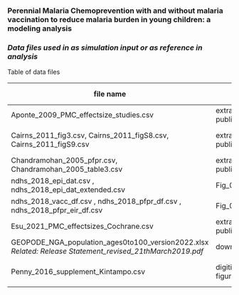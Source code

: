 ### Perennial Malaria Chemoprevention with and without malaria vaccination to reduce malaria burden in young children: a modeling analysis

### _Data files used in as simulation input or as reference in analysis_

Table of data files

| file name                                                                                                     | file source                         | data source             | weblink/ reference                                                                                                                                                      |
|---------------------------------------------------------------------------------------------------------------|-------------------------------------|-------------------------|-------------------------------------------------------------------------------------------------------------------------------------------------------------------------|
| Aponte_2009_PMC_effectsize_studies.csv                                                                        | extracted from published literature | varying studies         | [Aponte et al 2009](https://pubmed.ncbi.nlm.nih.gov/19765816/)                                                                                                          |
| Cairns_2011_fig3.csv, Cairns_2011_figS8.csv, Cairns_2011_figS9.csv                                            | extracted from published literature | secondary data analysis | [Cairns et al 2011](https://journals.plos.org/plosone/article?id=10.1371/journal.pone.0018947)                                                                          |
| Chandramohan_2005_pfpr.csv, Chandramohan_2005_table3.csv                                                      | extracted from published literature | Phase 3 trial data      | [Chandramohan et al 2005](https://pubmed.ncbi.nlm.nih.gov/16195288/)                                                                                                    |
| ndhs_2018_epi_dat.csv , ndhs_2018_epi_dat_extended.csv                                                        | Fig_05b_EPI_coverage.R              | NDHS 2018               | [NDHS 2018](https://dhsprogram.com/publications/publication-fr359-dhs-final-reports.cfm)                                                                                |
| ndhs_2018_vacc_df.csv , ndhs_2018_pfpr_df.csv , ndhs_2018_pfpr_eir_df.csv                                     | Fig_05a_extract_DHS.R               | NDHS 2018               | [NDHS 2018](https://dhsprogram.com/publications/publication-fr359-dhs-final-reports.cfm)                                                                                |
| Esu_2021_PMC_effectsizes_Cochrane.csv                                                                         | extracted from published literature | varying studies         | systematic reviews [Esu et al 2021](https://pubmed.ncbi.nlm.nih.gov/34273901/)                                                                                          |
| GEOPODE_NGA_population_ages0to100_version2022.xlsx<br/>_Related: Release Statement_revised_21thMarch2019.pdf_ | downloaded                          | GeoPoDe                 | https://nga.geopode.world/                                                                                                                                              |
| Penny_2016_supplement_Kintampo.csv                                                                            | digitized supplement figure         | Phase 3 trial data      | [Penny et al 2016](https://pubmed.ncbi.nlm.nih.gov/26549466/), based on [ RTSS Clinical Trials Partnership 2015](https://www.ncbi.nlm.nih.gov/pmc/articles/PMC5626001/) |



